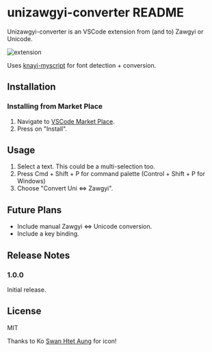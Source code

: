 # unizawgyi-converter README

Unizawgyi-converter is an VSCode extension from (and to) Zawgyi or Unicode.

![extension](https://media.giphy.com/media/3qsl7ZUctgz4gxrTzb/giphy.gif)

Uses [knayi-myscript](https://github.com/greenlikeorange/knayi-myscript) for font detection + conversion.

## Installation

### Installing from Market Place

1. Navigate to [VSCode Market Place](https://marketplace.visualstudio.com/items?itemName=unizawgyi-converter.unizawgyi-converter).
2. Press on "Install".

## Usage

1. Select a text. This could be a multi-selection too.
2. Press Cmd + Shift + P for command palette (Control + Shift + P for Windows)
3. Choose "Convert Uni <=> Zawgyi".

## Future Plans

- Include manual Zawgyi <=> Unicode conversion.
- Include a key binding.

## Release Notes

### 1.0.0

Initial release.

## License

MIT

Thanks to Ko [Swan Htet Aung](https://github.com/swanhtet1992) for icon!